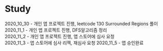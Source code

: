# Study

 2020_10_30 - 개인 앱 프로젝트 진행, leetcode 130 Surrounded Regions 풀이  
 2020_11_1 - 개인 앱 프로젝트 진행, DFS알고리즘 정리  
 2020_11_2 - 개인 앱 프로젝트 진행, 앱 스토어에 심사 요청  
 2020_11_3 - 앱 스토어에 심사 리젝, 재심사 요청 
 2020_11_5 - 앱 승인완료
